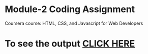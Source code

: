 

# Module-2 Coding Assignment

Coursera course: HTML, CSS, and Javascript for Web Developers

# To see the output [CLICK HERE](https://sushilverma1125.github.io/Module2/)

